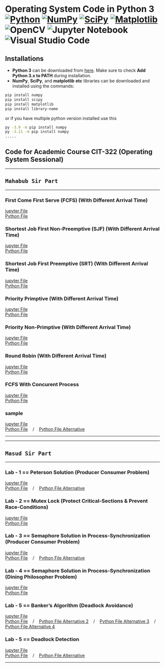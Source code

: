 # Operating System Code in Python 3<br/>[![Python](https://img.shields.io/badge/python-3670A0?style=for-the-badge&logo=python&logoColor=ffdd54)](https://www.python.org/) [![NumPy](https://img.shields.io/badge/numpy-%23013243.svg?style=for-the-badge&logo=numpy&logoColor=white)](https://pypi.org/project/numpy/) [![SciPy](https://img.shields.io/badge/SciPy-%230C55A5.svg?style=for-the-badge&logo=scipy&logoColor=%white)](https://pypi.org/project/scipy/) [![Matplotlib](https://img.shields.io/badge/Matplotlib-%23ffffff.svg?style=for-the-badge&logo=Matplotlib&logoColor=black)](https://pypi.org/project/matplotlib/) ![OpenCV](https://img.shields.io/badge/opencv-%23white.svg?style=for-the-badge&logo=opencv&logoColor=white) ![Jupyter Notebook](https://img.shields.io/badge/jupyter-%23FA0F00.svg?style=for-the-badge&logo=jupyter&logoColor=white) ![Visual Studio Code](https://img.shields.io/badge/Visual%20Studio%20Code-0078d7.svg?style=for-the-badge&logo=visual-studio-code&logoColor=white)

## Installations

* **Python 3** can be downloaded from [here](https://www.python.org/downloads/). Make sure to check **Add Python 3.x to PATH** during installation.
* **NumPy**, **SciPy**, and **matplotlib** **etc** libraries can be downloaded and installed using the commands:
```bash
pip install numpy
pip install scipy
pip install matplotlib
pip install library-name
```
or if you have multiple python version installed use this
```bash
py -3.9 -m pip install numpy
py -3.11 -m pip install numpy
.....
```

## Code for Academic Course CIT-322 (Operating System Sessional)


<hr/>

## `Mahabub Sir Part`
<hr/>

### First Come First Serve (FCFS) (With Different Arrival Time)
 [jupyter File](./first_come_first_serve.ipynb)     <br/>
 [Python File](./same_python_file/first_come_first_serve.py)
### Shortest Job First Non-Preemptive (SJF) (With Different Arrival Time)
 [jupyter File](./shortest_job_first_non_preemptive.ipynb)     <br/>
 [Python File](./same_python_file/shortest_job_first_non_preemptive.py)
### Shortest Job First Preemptive (SRT) (With Different Arrival Time)
 [jupyter File](./shortest_job_first_preemptive_SRT.ipynb)     <br/>
 [Python File](./same_python_file/shortest_job_first_preemptive_SRT.py)
### Priority Primptive (With Different Arrival Time)
 [jupyter File](./priority_primptive.ipynb)     <br/>
 [Python File](./same_python_file/priority_primptive.py)
### Priority Non-Primptive (With Different Arrival Time)
 [jupyter File](./priority_non_primptive.ipynb)     <br/>
 [Python File](./same_python_file/priority_non_primptive.py)
### Round Robin (With Different Arrival Time)
 [jupyter File](./round_robin.ipynb)     <br/>
 [Python File](./same_python_file/round_robin.py)
### FCFS With Concurent Process
 [jupyter File](./fcfs_with_concurent_process.ipynb)     <br/>
 [Python File](./same_python_file/fcfs_with_concurent_process.py)
### sample
 [jupyter File](./first_come_first_serve.ipynb)     <br/>
 [Python File](./same_python_file/first_come_first_serve.py) &nbsp;&nbsp; / &nbsp;&nbsp; [Python File Alternative](./same_python_file/peterson_solution_alternative.py)

<hr/><hr/>

## `Masud Sir Part`
<hr/>

### Lab - 1 == Peterson Solution (Producer Consumer Problem)
 [jupyter File](./peterson_solution.ipynb)     <br/>
 [Python File](./same_python_file/peterson_solution.py) &nbsp;&nbsp; / &nbsp;&nbsp; [Python File Alternative](./same_python_file/peterson_solution_alternative.py)

### Lab - 2 == Mutex Lock (Protect Critical-Sections & Prevent Race-Conditions)
 [jupyter File](./mutex_lock.ipynb)     <br/>
 [Python File](./same_python_file/mutex_lock.py)

### Lab - 3 == Semaphore Solution in Process-Synchronization (Producer Consumer Problem)
 [jupyter File](./semaphore_producer_consumer.ipynb)     <br/>
 [Python File](./same_python_file/semaphore_producer_consumer.py) &nbsp;&nbsp; / &nbsp;&nbsp; [Python File Alternative](./same_python_file/semaphore_producer_consumer_alternative.py)

### Lab - 4 == Semaphore Solution in Process-Synchronization (Dining Philosopher Problem)
 [jupyter File](./semaphore_dining_philosopher.ipynb)     <br/>
 [Python File](./same_python_file/semaphore_dining_philosopher.py)

### Lab - 5 == Banker’s Algorithm (Deadlock Avoidance)
 [jupyter File](./bankers_algorithm.ipynb)     <br/>
 [Python File](./same_python_file/bankers_algorithm.py) &nbsp;&nbsp; / &nbsp;&nbsp; [Python File Alternative 2](./same_python_file/bankers_algorithm_alternative_2.py) &nbsp;&nbsp; / &nbsp;&nbsp; [Python File Alternative 3](./same_python_file/bankers_algorithm_alternative_3.py) &nbsp;&nbsp; / &nbsp;&nbsp; [Python File Alternative 4](./same_python_file/bankers_algorithm_alternative_4.py)

### Lab - 5 == Deadlock Detection
 [jupyter File](./deadlock_detection.ipynb)     <br/>
 [Python File](./same_python_file/deadlock_detection.py) &nbsp;&nbsp; / &nbsp;&nbsp; [Python File Alternative](./same_python_file/deadlock_detection_alternative.py)

 

<hr/>
